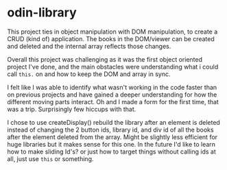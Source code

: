 # odin-library
This project ties in object manipulation with DOM manipulation, to create a CRUD (kind of) application. The books in the DOM/viewer can be created and deleted and the internal array reflects those changes. 

Overall this project was challenging as it was the first object oriented project I've done, and the main obstacles were understanding what i could call `this.` on and how to keep the DOM and array in sync.

I felt like I was able to identify what wasn't working in the code faster than on previous projects and have gained a deeper understanding for how the different moving parts interact. Oh and I made a form for the first time, that was a trip. Surprisingly few hiccups with that. 

I chose to use createDisplay() rebuild the library after an element is deleted instead of changing the 2 button ids, library id, and div id of all the books after the element deleted from the array. Might be slightly less efficient for huge libraries but it makes sense for this one. In the future I'd like to learn how to make sliding Id's? or just how to target things without calling ids at all, just use `this` or something. 


